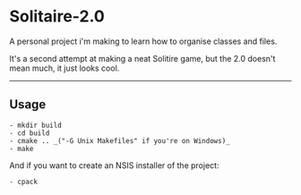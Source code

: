 # Solitaire-2.0
A personal project i'm making to learn how to organise classes and files.

It's a second attempt at making a neat Solitire game, but the 2.0 doesn't mean much, it just looks cool.

---

## Usage
~~~
- mkdir build
- cd build
- cmake .. _("-G Unix Makefiles" if you're on Windows)_
- make
~~~

And if you want to create an NSIS installer of the project:
~~~
- cpack
~~~
